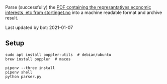Parse (successfully) the [PDF containing the represantatives economic interests, etc from stortinget.no](https://www.stortinget.no/no/Stortinget-og-demokratiet/Representantene/Okonomiske-interesser/) into a machine readable format and archive result.

Last updated by bot: 2021-01-07

## Setup
    sudo apt install poppler-utils  # debian/ubuntu
    brew install poppler  # macos

    pipenv --three install
    pipenv shell
    python parser.py
